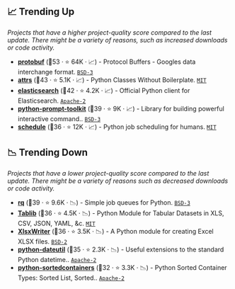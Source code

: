## 📈 Trending Up

_Projects that have a higher project-quality score compared to the last update. There might be a variety of reasons, such as increased downloads or code activity._

- <b><a href="https://github.com/protocolbuffers/protobuf">protobuf</a></b> (🥇53 ·  ⭐ 64K · 📈) - Protocol Buffers - Googles data interchange format. <code><a href="http://bit.ly/3aKzpTv">BSD-3</a></code>
- <b><a href="https://github.com/python-attrs/attrs">attrs</a></b> (🥇43 ·  ⭐ 5.1K · 📈) - Python Classes Without Boilerplate. <code><a href="http://bit.ly/34MBwT8">MIT</a></code>
- <b><a href="https://github.com/elastic/elasticsearch-py">elasticsearch</a></b> (🥇42 ·  ⭐ 4.2K · 📈) - Official Python client for Elasticsearch. <code><a href="http://bit.ly/3nYMfla">Apache-2</a></code>
- <b><a href="https://github.com/prompt-toolkit/python-prompt-toolkit">python-prompt-toolkit</a></b> (🥈39 ·  ⭐ 9K · 📈) - Library for building powerful interactive command.. <code><a href="http://bit.ly/3aKzpTv">BSD-3</a></code>
- <b><a href="https://github.com/dbader/schedule">schedule</a></b> (🥉36 ·  ⭐ 12K · 📈) - Python job scheduling for humans. <code><a href="http://bit.ly/34MBwT8">MIT</a></code>

## 📉 Trending Down

_Projects that have a lower project-quality score compared to the last update. There might be a variety of reasons such as decreased downloads or code activity._

- <b><a href="https://github.com/rq/rq">rq</a></b> (🥈39 ·  ⭐ 9.6K · 📉) - Simple job queues for Python. <code><a href="http://bit.ly/3aKzpTv">BSD-3</a></code>
- <b><a href="https://github.com/jazzband/tablib">Tablib</a></b> (🥇36 ·  ⭐ 4.5K · 📉) - Python Module for Tabular Datasets in XLS, CSV, JSON, YAML, &c. <code><a href="http://bit.ly/34MBwT8">MIT</a></code>
- <b><a href="https://github.com/jmcnamara/XlsxWriter">XlsxWriter</a></b> (🥉36 ·  ⭐ 3.5K · 📉) - A Python module for creating Excel XLSX files. <code><a href="http://bit.ly/3rqEWVr">BSD-2</a></code>
- <b><a href="https://github.com/dateutil/dateutil">python-dateutil</a></b> (🥈35 ·  ⭐ 2.3K · 📉) - Useful extensions to the standard Python datetime.. <code><a href="http://bit.ly/3nYMfla">Apache-2</a></code>
- <b><a href="https://github.com/grantjenks/python-sortedcontainers">python-sortedcontainers</a></b> (🥇32 ·  ⭐ 3.3K · 📉) - Python Sorted Container Types: Sorted List, Sorted.. <code><a href="http://bit.ly/3nYMfla">Apache-2</a></code>

